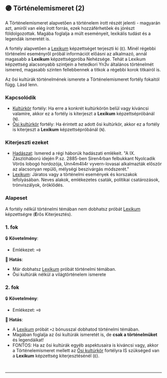 ## 🟣 Történelemismeret (2)

A Történelemismeret alapvetően a történelem írott részét jelenti - magyarán azt, amiről van elég írott forrás, ezek hozzáférhetőek és jórészt földolgozottak. Magába foglalja a múlt eseményeit, lexikális tudást és a legendák ismeretét is.

A fortély alapvetően a [Lexikum](../kepzettsegek.szekunder/lexikum.md) képzettséget terjeszti ki (`E`). Minél régebbi történelmi eseményről próbál információt előásni az alkalmazó, annál magasabb a **Lexikum** képzettségpróba Nehézsége. Tehát a Lexikum képzettség alacsonyabb szintjein a hetedkori Yn3v általános történelmét ismered, magasabb szinten fellebbennek a titkok a régebbi korok titkairól is.

Az ősi kultúrák történelmének ismerete a Történelemismeret fortély fokaitól függ. Lásd lenn.

### Kapcsolódik

- [Kultúrkör](../fortelyok.kiemelt/kulturkor.md) fortély: Ha erre a konkrét kultúrkörön belül vagy kíváncsi valamire, akkor ez a fortély is kiterjeszt a **Lexikum** képzettsépróbánál (`N`).
- [Ősi kultúrkör](../fortelyok.altalanos/osi_kulturkor.md) fortély: Ha érintett az adott ősi kultúrkör, akkor ez a fortély is kiterjeszt a **Lexikum** képzettsépróbánál (`N`).

### Kiterjeszti ezeket

- [Hadászat](../kepzettsegek.primer.altalanos/hadaszat.md): Ismered a régi háborúk hadászati emlékeit. "A IX. Zászlóháború idején P.sz. 2885-ben Siren4rban felbukkant Nyolcadik Vörös lobogó hordozója, Unn4m4li4r vyvern-lovasai alkalmazták először az alacsonyan repülő, mélységi beszivárgás módszerét."
- [Lexikum](../kepzettsegek.szekunder/lexikum.md): Járatos vagy a történelmi események és korszakok lefolyásában. Neves alakok, emlékezetes csaták, politikai csatározások, trónviszályok, öröklődés.

### Alapeset

A fortély nélkül történelmi témában nem dobhatsz próbát [Lexikum](../kepzettsegek.szekunder/lexikum.md) képzettségre (**E**rős Kiterjesztés).

### 1. fok

🔒 **Követelmény**:
- Emlékezet: `+0`

🌟 **Hatás**:
- Már dobhatsz [Lexikum](../kepzettsegek.szekunder/lexikum.md) próbát történelmi témában.
- Ősi kultúrák nélkül a világtörténelem ismerete

### 2. fok

🔒 **Követelmény**:
- Emlékezet: `+0`

🌟 **Hatás**:
- A [Lexikum](../kepzettsegek.szekunder/lexikum.md) próbát `+2` bónusszal dobhatod történelmi témában.
- Magában foglalja az ősi kultúrák ismeretét is, de **csak a történelmüket** és legendáikat!
- FONTOS: Ha az ősi kultúrák egyéb aspektusaira is kiváncsi vagy, akkor a Történelemismeret mellett az [Ősi kultúrkör](../fortelyok.altalanos/osi_kulturkor.md) fortélyra IS szükséged van a **Lexikum** képzettség kiterjesztésénél (`E`).

<br />

---
